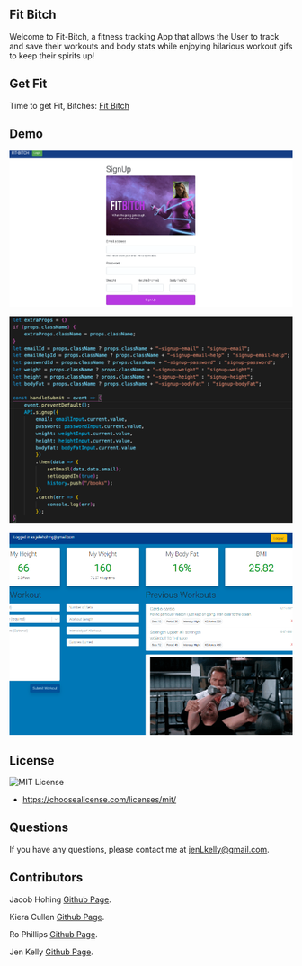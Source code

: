 ## Fit Bitch

Welcome to Fit-Bitch, a fitness tracking App that allows the User to track and save their workouts and body stats while enjoying hilarious workout gifs to keep their spirits up!

## Get Fit

Time to get Fit, Bitches: [Fit Bitch](https://peaceful-anchorage-21358.herokuapp.com/)

## Demo

![Sign Up Page](client/assets/images/sign-up.png)

![Stats Code](client/assets/images/stats.png)

![Main Page](client/assets/images/snipProj.png)

## License

![MIT License](https://shields.io/badge/license-MIT-green)

- https://choosealicense.com/licenses/mit/

## Questions

If you have any questions, please contact me at jenLkelly@gmail.com.

## Contributors

Jacob Hohing [Github Page](https://github.com/jakehohing).

Kiera Cullen [Github Page](https://github.com/jkelly101).

Ro Phillips [Github Page](https://github.com/kierajcullen).

Jen Kelly [Github Page](https://github.com/jkelly101).

